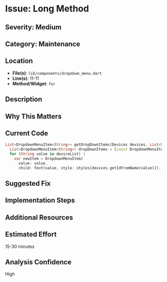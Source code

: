# Issue: Long Method

## Severity: Medium

## Category: Maintenance

## Location
- **File(s)**: `lib/components/dropdown_menu.dart`
- **Line(s)**: 11-11
- **Method/Widget**: `for`

## Description


## Why This Matters


## Current Code
```dart
List<DropdownMenuItem<String>> getDropDownItems(Devices devices, List<String> deviceList, Map<String, TextStyle> styles) {
  List<DropdownMenuItem<String>> dropDownItems = [const DropdownMenuItem(value: 'None', child: Text(''))];
  for (String value in deviceList) {
    var newItem = DropdownMenuItem(
      value: value,
      child: Text(value, style: styles[devices.getIdFromName(value)]),
```

## Suggested Fix


## Implementation Steps


## Additional Resources


## Estimated Effort
15-30 minutes

## Analysis Confidence
High
